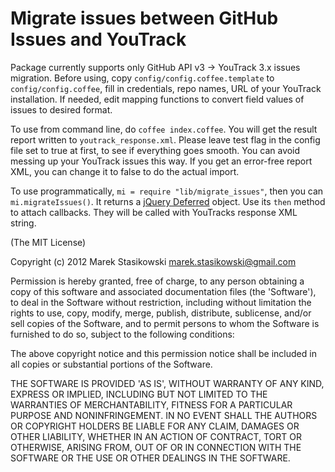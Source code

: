 # Migrate issues between GitHub Issues and YouTrack

Package currently supports only GitHub API v3 -> YouTrack 3.x issues migration.
Before using, copy `config/config.coffee.template` to `config/config.coffee`, fill in credentials, repo names, URL of your YouTrack installation. If needed, edit mapping functions to convert field values of issues to desired format.

To use from command line, do `coffee index.coffee`. You will get the result report written to `youtrack_response.xml`. Please leave test flag in the config file set to true at first, to see if everything goes smooth. You can avoid messing up your YouTrack issues this way. If you get an error-free report XML, you can change it to false to do the actual import.

To use programmatically, `mi = require "lib/migrate_issues"`, then you can `mi.migrateIssues()`. It returns a [jQuery Deferred](http://api.jquery.com/category/deferred-object/) object. Use its `then` method to attach callbacks. They will be called with YouTracks response XML string.

(The MIT License)

Copyright (c) 2012 Marek Stasikowski <marek.stasikowski@gmail.com>

Permission is hereby granted, free of charge, to any person obtaining
a copy of this software and associated documentation files (the
'Software'), to deal in the Software without restriction, including
without limitation the rights to use, copy, modify, merge, publish,
distribute, sublicense, and/or sell copies of the Software, and to
permit persons to whom the Software is furnished to do so, subject to
the following conditions:

The above copyright notice and this permission notice shall be
included in all copies or substantial portions of the Software.

THE SOFTWARE IS PROVIDED 'AS IS', WITHOUT WARRANTY OF ANY KIND,
EXPRESS OR IMPLIED, INCLUDING BUT NOT LIMITED TO THE WARRANTIES OF
MERCHANTABILITY, FITNESS FOR A PARTICULAR PURPOSE AND NONINFRINGEMENT.
IN NO EVENT SHALL THE AUTHORS OR COPYRIGHT HOLDERS BE LIABLE FOR ANY
CLAIM, DAMAGES OR OTHER LIABILITY, WHETHER IN AN ACTION OF CONTRACT,
TORT OR OTHERWISE, ARISING FROM, OUT OF OR IN CONNECTION WITH THE
SOFTWARE OR THE USE OR OTHER DEALINGS IN THE SOFTWARE.